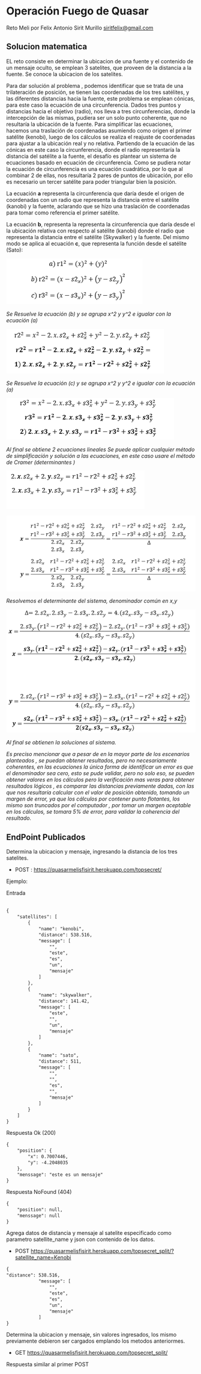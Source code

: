 # Operación Fuego de Quasar

Reto Meli por Felix Antonio Sirit Murillo siritfelix@gmail.com

## Solucion matematica

EL reto consiste en determinar la ubicacion de una fuente y el contenido de un mensaje oculto, se emplean 3 satelites, que proveen de la distancia a la fuente. Se conoce la ubicacion de los satelites.


Para dar solución al problema , podemos identificar que se trata de una trilateración de posición,  se tienen las coordenadas de los tres satélites, y las diferentes distancias hacia la fuente, este problema se emplean cónicas, para este caso la ecuación de una circunferencia. Dados tres puntos y distancias hacia el objetivo (radio), nos lleva a tres circunferencias, donde la intercepción de las mismas, pudiera ser un solo punto coherente, que no resultaría la ubicación de la fuente. Para simplificar las ecuaciones, hacemos una traslación de coordenadas asumiendo como origen el primer satélite (kenobi), luego de los cálculos se realiza el reajuste de coordenadas para ajustar a la ubicación real y no relativa. Partiendo de la ecuación de las cónicas en este caso la circunferencia, donde el radio representaría la distancia del satélite a la fuente, el desafío es plantear un sistema de ecuaciones basado en ecuación de circunferencia. Como se pudiera notar la ecuación de circunferencia es una ecuación cuadrática, por
lo que al combinar 2 de ellas, nos resultaría 2 pares de puntos de ubicación, por ello es necesario un tercer satélite para poder triangular bien la posición.

La ecuación **a** representa la circunferencia que daría desde el origen de coordenadas con un radio que representa la distancia entre el satélite (kanobi) y la fuente, aclarando que se hizo una traslación de
coordenadas para tomar como referencia el primer satélite.

La ecuación **b**, representa la representa la circunferencia que daría desde el la ubicación relativa con respecto al satélite (kanobi) donde el radio que representa la distancia entre el satélite (Skywalker)   y la fuente. Del mismo modo se aplica al ecuación **c**, que representa la función desde el satélite (Sato):

![](image/README/1606943277485.png)

*Se Resuelve la ecuación (b) y se agrupa x^2 y y^2 e igualar con la ecuación (a)*

![](image/README/1606943345756.png)

*Se Resuelve la ecuación (c) y se agrupa x^2 y y^2 e igualar con la ecuación (a)*

![](image/README/1606943387195.png)


*Al final se obtiene 2 ecuaciones lineales* *Se puede aplicar cualquier método de simplificación y solución a las ecuaciones, en este caso usare el método de Cramer (determinantes )*

![](image/README/1606943433962.png)

![](image/README/1606943674562.png)

*Resolvemos el determinante del sistema, denominador común en x,y*

![](image/README/1606943719378.png)

*Al final se obtienen la soluciones al sistema.*

*Es preciso mencionar que a pesar de en la mayor parte de los escenarios planteados , se puedan
obtener resultados, pero no necesariamente coherentes, en las ecuaciones la única forma de identificar un error es que el denominador sea cero, esto se pude validar, pero no solo eso, se pueden obtener valores en los cálculos pero la verificación mas veras para obtener resultados lógicos , es comparar las distancias previamente dadas, con las que nos resultaría calcular con el valor de posición obtenido, tomando un margen de error, ya que los cálculos por contener punto flotantes,  los mismo son truncados por el computador , por tomar un margen aceptable en los cálculos, se tomara 5% de error, para validar la coherencia del resultado.*

## EndPoint Publicados

Determina la ubicacion y mensaje, ingresando la distancia de los tres satelites.

* POST : https://quasarmelisfisirit.herokuapp.com/topsecret/

Ejemplo:

Entrada

```

{
    "satellites": [
        {
            "name": "kenobi",
            "distance": 538.516,
            "message": [
                "",
                "este",
                "es",
                "un",
                "mensaje"
            ]
        },
        {
            "name": "skywalker",
            "distance": 141.42,
            "message": [
                "este",
                "",
                "un",
                "mensaje"
            ]
        },
        {
            "name": "sato",
            "distance": 511,
            "message": [
                "",
                "",
                "es",
                "",
                "mensaje"
            ]
        }
    ]
}
```

Respuesta Ok (200)

```
{
    "position": {
        "x": 0.7007446,
        "y": -4.2048035
    },
    "menssage": "este es un mensaje"
}
```

Respuesta NoFound (404)

```
{
    "position": null,
    "menssage": null
}
```

Agrega datos de distancia y mensaje al satelite especificado como parametro satellite_name y json con contenido de los datos.

* POST https://quasarmelisfisirit.herokuapp.com/topsecret_split/?satellite_name=Kenobi

```
{
"distance": 538.516,
            "message": [
                "",
                "este",
                "es",
                "un",
                "mensaje"
            ]
}
```


Determina la ubicacion y mensaje, sin valores ingresados, los mismo previamente debieron ser cargados emplando los metodos anteriormes.

* GET https://quasarmelisfisirit.herokuapp.com/topsecret_split/

Respuesta similar al primer POST
